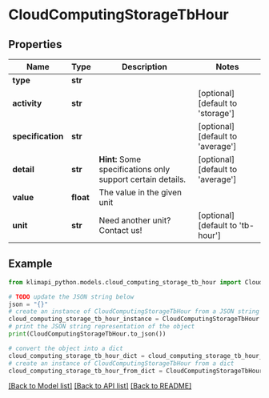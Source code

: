 # CloudComputingStorageTbHour


## Properties

Name | Type | Description | Notes
------------ | ------------- | ------------- | -------------
**type** | **str** |  | 
**activity** | **str** |  | [optional] [default to 'storage']
**specification** | **str** |  | [optional] [default to 'average']
**detail** | **str** |  **Hint:** Some specifications only support certain details. | [optional] [default to 'average']
**value** | **float** | The value in the given unit | 
**unit** | **str** | Need another unit? Contact us! | [optional] [default to 'tb-hour']

## Example

```python
from klimapi_python.models.cloud_computing_storage_tb_hour import CloudComputingStorageTbHour

# TODO update the JSON string below
json = "{}"
# create an instance of CloudComputingStorageTbHour from a JSON string
cloud_computing_storage_tb_hour_instance = CloudComputingStorageTbHour.from_json(json)
# print the JSON string representation of the object
print(CloudComputingStorageTbHour.to_json())

# convert the object into a dict
cloud_computing_storage_tb_hour_dict = cloud_computing_storage_tb_hour_instance.to_dict()
# create an instance of CloudComputingStorageTbHour from a dict
cloud_computing_storage_tb_hour_from_dict = CloudComputingStorageTbHour.from_dict(cloud_computing_storage_tb_hour_dict)
```
[[Back to Model list]](../README.md#documentation-for-models) [[Back to API list]](../README.md#documentation-for-api-endpoints) [[Back to README]](../README.md)


